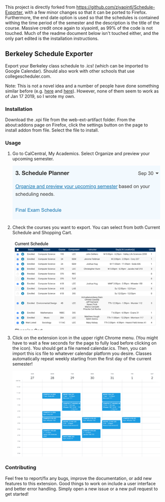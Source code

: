 This project is directly forked from https://github.com/ziyaointl/Schedule-Exporter, with a few minor changes so that it can be ported to Firefox. Furthermore, the end date option is used so that the schedules is contained withing the time period of the semester and the description is the title of the course. Massive credit once again to xiyaointl, as 99% of the code is not touched. Much of the readme document below isn't touched either, and the only part edited is the installation instructions.

## Berkeley Schedule Exporter

Export your Berkeley class schedule to .ics! (which can be imported to Google Calendar). Should also work with other schools that use collegescheduler.com.

Note: This is not a novel idea and a number of people have done something similar before (e.g. [here](https://github.com/thisiscam/calcentral-schedule-to-ical) and [here](https://github.com/PranayJuneCS/CalScheduler)). However, none of them seem to work as of Jan 17 2019, so I wrote my own.

### Installation

Download the .xpi file from the web-ext-artifact folder. From the about:addons page on Firefox, click the settings button on the page to install addon from file. Select the file to install. 

### Usage

1. Go to CalCentral, My Academics. Select Organize and preview your upcoming semester.

   ![docs/usage-1.png](docs/usage-1.png)

2. Check the courses you want to export. You can select from both Current Schedule and Shopping Cart.

      ![docs/usage-2.png](docs/usage-2.png)

3. Click on the extension icon in the upper right Chrome menu. (You might have to wait a few seconds for the page to fully load before clicking on the icon). You should get a file named calendar.ics. Then, you can import this ics file to whatever calendar platform you desire. Classes automatically repeat weekly starting from the first day of the current semester!

      ![docs/usage-3.png](docs/usage-3.png)

### Contributing

Feel free to report/fix any bugs, improve the documentation, or add new features to this extension. Good things to work on include a user interface and better error handling. Simply open a new issue or a new pull request to get started!
